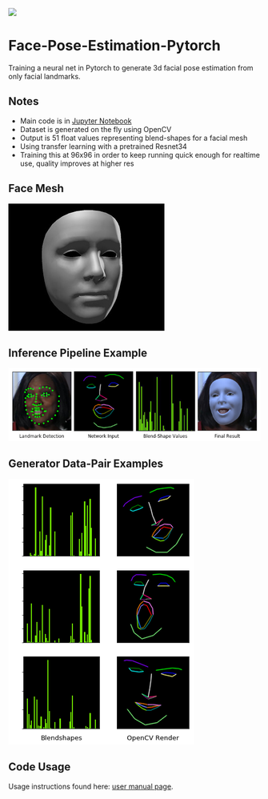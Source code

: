 ![](examples/track_d.gif)
# Face-Pose-Estimation-Pytorch
Training a neural net in Pytorch to generate 3d facial pose estimation from only facial landmarks.

## Notes
- Main code is in [Jupyter Notebook](face_pose_net.ipynb)
- Dataset is generated on the fly using OpenCV
- Output is 51 float values representing blend-shapes for a facial mesh
- Using transfer learning with a pretrained Resnet34
- Training this at 96x96 in order to keep running quick enough for realtime use, quality improves at higher res

## Face Mesh
![](examples/iphone_face_small.jpg)
## Inference Pipeline Example
![](examples/pipeline.png)
## Generator Data-Pair Examples
![](examples/git_dataset.png)




## Code Usage
Usage instructions found here: [user manual page](USAGE.md).




